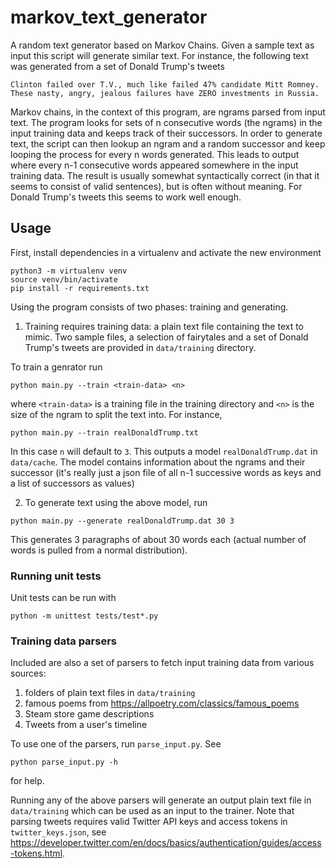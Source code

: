 # markov_text_generator

A random text generator based on Markov Chains. Given a sample text as input this script will generate similar text. For instance, the following text was generated from a set of Donald Trump's tweets
```
Clinton failed over T.V., much like failed 47% candidate Mitt Romney.
These nasty, angry, jealous failures have ZERO investments in Russia.
```

Markov chains, in the context of this program, are ngrams parsed from input text. The program looks for sets of n consecutive words (the ngrams) in the input training data and keeps track of their successors. In order to generate text, the script can then lookup an ngram and a random successor and keep looping the process for every n words generated. This leads to output where every n-1 consecutive words appeared somewhere in the input training data. The result is usually somewhat syntactically correct (in that it seems to consist of valid sentences), but is often without meaning. For Donald Trump's tweets this seems to work well enough.


## Usage
First, install dependencies in a virtualenv and activate the new environment
```
python3 -m virtualenv venv
source venv/bin/activate
pip install -r requirements.txt
```

Using the program consists of two phases: training and generating.

1. Training requires training data: a plain text file containing the text to mimic. Two sample files, a selection of fairytales and a set of Donald Trump's tweets are provided in `data/training` directory.

To train a genrator run
```
python main.py --train <train-data> <n>
```
where `<train-data>` is a training file in the training directory and `<n>` is the size of the ngram to split the text into. For instance,
```
python main.py --train realDonaldTrump.txt
```
In this case `n` will default to `3`.
This outputs a model `realDonaldTrump.dat` in `data/cache`. The model contains information about the ngrams and their successor (it's really just a json file of all n-1 successive words as keys and a list of successors as values)

2. To generate text using the above model, run
```
python main.py --generate realDonaldTrump.dat 30 3
```
This generates 3 paragraphs of about 30 words each (actual number of words is pulled from a normal distribution).


### Running unit tests
Unit tests can be run with
```
python -m unittest tests/test*.py
```

### Training data parsers
Included are also a set of parsers to fetch input training data from various sources:
 1. folders of plain text files in `data/training`
 2. famous poems from https://allpoetry.com/classics/famous_poems
 3. Steam store game descriptions
 4. Tweets from a user's timeline

To use one of the parsers, run `parse_input.py`. See
```
python parse_input.py -h
```
for help.

Running any of the above parsers will generate an output plain text file in `data/training` which can be used as an input to the trainer. Note that parsing tweets requires valid Twitter API keys and access tokens in `twitter_keys.json`, see https://developer.twitter.com/en/docs/basics/authentication/guides/access-tokens.html.




